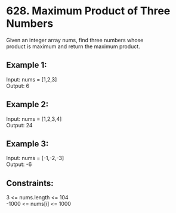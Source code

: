 # 628. Maximum Product of Three Numbers

Given an integer array nums, find three numbers whose </br>
product is maximum and return the maximum product. </br>

## Example 1:

Input: nums = [1,2,3] </br>
Output: 6 </br>

## Example 2:

Input: nums = [1,2,3,4] </br>
Output: 24 </br>

## Example 3:

Input: nums = [-1,-2,-3] </br> 
Output: -6 </br>

## Constraints:

3 <= nums.length <= 104 </br>
-1000 <= nums[i] <= 1000 </br>
